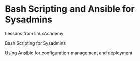 # Bash Scripting and Ansible for Sysadmins

Lessons from linuxAcademy

Bash Scripting for Sysadmins

Using Ansible for configuration management and deployment

